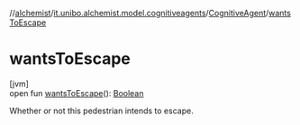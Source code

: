 //[alchemist](../../../index.md)/[it.unibo.alchemist.model.cognitiveagents](../index.md)/[CognitiveAgent](index.md)/[wantsToEscape](wants-to-escape.md)

# wantsToEscape

[jvm]\
open fun [wantsToEscape](wants-to-escape.md)(): [Boolean](https://kotlinlang.org/api/latest/jvm/stdlib/kotlin/-boolean/index.html)

Whether or not this pedestrian intends to escape.
